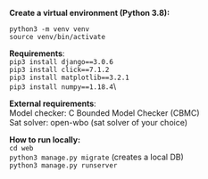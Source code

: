 **Create a virtual environment (Python 3.8):**

`python3 -m venv venv`\
`source venv/bin/activate`

**Requirements**:\
`pip3 install django==3.0.6`\
`pip3 install click==7.1.2`\
`pip3 install matplotlib==3.2.1`\
`pip3 install numpy==1.18.4`\

**External requirements**:\
Model checker: C Bounded Model Checker (CBMC)\
Sat solver: open-wbo (sat solver of your choice)

**How to run locally:**\
`cd web`\
`python3 manage.py migrate` (creates a local DB)\
`python3 manage.py runserver`
